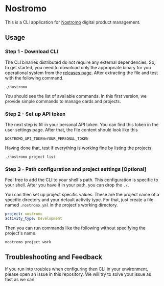# Nostromo

This is a CLI application for [Nostromo] digital product management.

[Nostromo]: https://nostromo.io

## Usage

### Step 1 - Download CLI

The CLI binaries distributed do not require any external dependencies.
So, to get started, you need to download only the appropriate binary for you
operational system from the [releases page]. After extracting the file and
test with the following command.

```
./nostromo
```

You should see the list of available commands. In this first version, we provide
simple commands to manage cards and projects.

[releases page]: https://github.com/digitalnatives/nostromo-cli/releases

### Step 2 - Set up API token

The next step is fill in your personal API token. You can find this token in the
user settings page. After that, the file content should look like this

```
NOSTROMO_API_TOKEN=YOUR_PERSONAL_TOKEN
```

Having done that, test if everything is working fine by listing the projects.

```
./nostromo project list
```

### Step 3 - Path configuration and project settings [Optional]

Feel free to add the CLI to your shell's path. This configuration is specific to
your shell.  After you have it in your path, you can drop the `./`.

You can then set up project specific values.  These are the project name of a
specific directory and your default activity type.  For that, just create a file
named `.nostromo.yml` in the project's working directory.

```yml
project: nostromo
activity_type: Development
```

Then you can run commands like the following without specifying the project's name.

```
nostromo project work
```

## Troubleshooting and Feedback

If you run into troubles when configuring then CLI in your environment, please
open an issue in this repository. We will try to solve your issue as fast as we
can.
